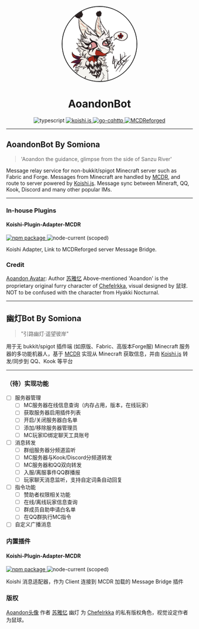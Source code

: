 <div align=center>
  <img width=200 src="./doc/assets/Aoandon.jpg" alt="幽灯头像" style="border-radius: 50%; border: 2px solid"/>
  <h1 align="center">AoandonBot</h1>
</div>
<div align=center>
  <img src="https://img.shields.io/badge/typescript-4.9+-blue" alt="typescript">
  <a href="https://github.com/koishijs/koishi">
    <img src="https://img.shields.io/badge/Koishi.js-4.11+-blueviolet" alt="koishi.js">
  </a>
  <a href="https://github.com/Mrs4s/go-cqhttp/releases">
    <img src="https://img.shields.io/badge/go--cqhttp-1.0.0--RC4-blueviolet" alt="go-cqhttp">
  </a>
  <a href="https://github.com/Fallen-Breath/MCDReforged">
    <img src="https://img.shields.io/badge/MCDReforged-2.6+-blue" alt="MCDReforged">
  </a>
</div>

---
## AoandonBot By Somiona

> 'Aoandon the guidance, glimpse from the side of Sanzu River'

Message relay service for non-bukkit/spigot Minecraft server such as Fabric and Forge. Messages from Minecraft are handled by  [MCDR](https://github.com/Fallen-Breath/MCDReforged), and route to server powered by [Koishi.js](https://github.com/koishijs/koishi). Message sync between Mineraft, QQ, Kook, Discord and many other popular IMs.

---

### In-house Plugins

#### Koishi-Plugin-Adapter-MCDR
<div>
  <a href="https://www.npmjs.com/package/koishi-plugin-adapter-mcdr">
    <img src="https://img.shields.io/npm/v/koishi-plugin-adapter-mcdr" alt="npm package">
  </a>
  <img src="https://img.shields.io/node/v/@aoandon/koishi-plugin-adapter-mcdr" alt="node-current (scoped)">
</div>

Koishi Adapter, Link to MCDReforged server Message Bridge.

### Credit

[Aoandon Avatar](./doc/assets/Aoandon.jpg): Author [苏雅忆](https://twitter.com/syy_vitali)
Above-mentioned 'Aoandon' is the proprietary original furry character of [ChefeIrkka](https://twitter.com/ChefeIrkka), visual designed by 鼠球. NOT to be confused with the character from Hyakki Nocturnal.

---
## 幽灯Bot By Somiona

> "引路幽灯·遥望彼岸"

用于无 bukkit/spigot 插件端 (如原版、Fabric、高版本Forge服) Minecraft 服务器的多功能机器人，基于 [MCDR](https://github.com/Fallen-Breath/MCDReforged) 实现从 Minecraft 获取信息，并由 [Koishi.js](https://github.com/koishijs/koishi) 转发/同步到 QQ、Kook 等平台

---
### （待）实现功能
+ [ ] 服务器管理
  + [ ] MC服务器在线信息查询（内存占用，版本，在线玩家）
  + [ ] 获取服务器启用插件列表
  + [ ] 开启/关闭服务器白名单
  + [ ] 添加/移除服务器管理员
  + [ ] MC玩家ID绑定聊天工具账号
+ [ ] 消息转发
  + [ ] 群组服务器分频道监听
  + [ ] MC服务器与Kook/Discord分频道转发
  + [ ] MC服务器和QQ双向转发
  + [ ] 入服/离服事件QQ群播报
  + [ ] 玩家聊天消息监听，支持自定词条自动回复
+ [ ] 指令功能
  + [ ] 赞助者权限相关功能
  + [ ] 在线/离线玩家信息查询
  + [ ] 群成员自助申请白名单
  + [ ] 在QQ群执行MC指令
+ [ ] 自定义广播消息

### 内置插件

#### Koishi-Plugin-Adapter-MCDR
<div>
  <a href="https://www.npmjs.com/package/koishi-plugin-adapter-mcdr">
    <img src="https://img.shields.io/npm/v/koishi-plugin-adapter-mcdr" alt="npm package">
  </a>
  <img src="https://img.shields.io/node/v/@aoandon/koishi-plugin-adapter-mcdr" alt="node-current (scoped)">
</div>

Koishi 消息适配器，作为 Client 连接到 MCDR 加载的 Message Bridge 插件

### 版权

[Aoandon头像](./doc/assets/Aoandon.jpg) 作者 [苏雅忆](https://twitter.com/syy_vitali)
幽灯 为 [ChefeIrkka](https://twitter.com/ChefeIrkka) 的私有版权角色，视觉设定作者为鼠球。
